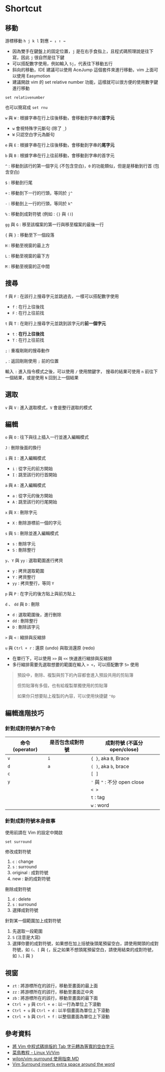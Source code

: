 # Shortcut

## 移動

游標移動 `h j k l` 對應 `← ↓ ↑ →`

- 因為雙手在鍵盤上的固定位置，`j` 是在右手食指上，且程式碼照理說是往下寫，因此 `j` 很自然是往下鍵
- 可以搭配數字使用，例如輸入 `5j`，代表往下移動五行
- 斜向的移動，IDE 建議可以使用 AceJump 這個套件來進行移動，vim 上面可以使用 Easymotion
- 建議開啟 vim 的 set relative number 功能，這樣就可以很方便的使用數字鍵進行移動

```text
set relativenumber
```

也可以簡寫成 `set rnu`

`w` 與 `W` : 根據字串在行上往後移動，會移動到字串的**首字元**

- `w` 會視特殊字元斷句 (除了 `_`)
- `W` 只認空白字元為斷句

`e` 與 `E` : 根據字串在行上往後移動，會移動到字串的**尾字元**

`b` 與 `B` : 根據字串在行上往前移動，會移動到字串的首字元

`^` : 移動到該行的第一個字元 (不包含空白)，`0` 的功能類似，但是是移動到行首 (包含空白)

`$` : 移動到行尾

`+` : 移動到下一行的行頭，等同於 `j^`

`-` : 移動到上一行的行頭，等同於 `k^`

`%` : 移動到成對符號 (例如 : `{}` 與 `()`)

`gg` 與 `G` : 移至該檔案的第一行與移至檔案的最後一行

`{` 與 `}` : 移動至下一個段落

`H` : 移動至視窗的最上方

`L` : 移動至視窗的最下方

`M` : 移動至視窗的正中間

## 搜尋

`f` 與 `F` : 在該行上搜尋字元並跳過去，一樣可以搭配數字使用

- `f` : 在行上往後找
- `F` : 在行上往前找

`t` 與 `T` : 在剛行上搜尋字元並跳到該字元的**前一個字元**

- `t` : **在行上往後找**
- `T` : 在行上往前找

`;` : 重複剛剛的搜尋動作

`,` : 返回剛剛使用 `;` 前的位置

輸入 `:` 進入指令模式之後，可以使用 `/` 使用關鍵字，
搜尋的結果可使用 `n` 前往下一個結果，或是使用 `N` 回到上一個結果

## 選取

`v` 與 `V` : 進入選取模式，`V` 會是整行選取的模式

## 編輯

`o` 與 `O` : 往下與往上插入一行並進入編輯模式

`J` : 刪除後面的換行

`i` 與 `I` : 進入編輯模式

- `i` : 從字元的前方開始
- `I` : 跳至該行的行首開始

`a` 與 `A` : 進入編輯模式

- `a` : 從字元的後方開始
- `A` : 跳至該行的行尾開始

`x` 與 `X` : 刪除字元

- `X` : 刪除游標前一個的字元

`s` 與 `S` : 刪除並進入編輯模式

- `s` : 刪除字元
- `S` : 刪除整行

`y`、`Y` 與 `yy` : 選取範圍進行拷貝

- `y` : 拷貝選取範圍
- `Y` : 拷貝整行
- `yy` : 拷貝整行，等同 `Y`

`p` 與 `P` : 在字元的後方貼上與前方貼上

`d` 、 `dd` 與 `D` : 刪除

- `d` : 選取範圍後，進行刪除
- `dd` : 刪除整行
- `D` : 刪除該字元

`>` 與 `<` : 縮排與反縮排

`u` 與 `Ctrl + r` : 還原 (undo) 與取消還原 (redo)

- 在單行下，可以使用 `>>` 與 `<<` 快速進行縮排與反縮排
- 多行縮排需要先選取想要的範圍在輸入 `> <`，可以搭配數字 `5>` 使用

> 預設中，刪除、複製與剪下的內容都會進入預設共用的剪貼簿
>
> 但剪貼簿有多個，也有給複製單獨使用的剪貼簿
>
> 如果你只想要貼上複製的內容，可以使用快捷鍵 `"0p`

## 編輯進階技巧

### 針對成對符號內下命令

| 命令 (operator) | 是否包含成對符號 | 成對符號 (不區分 open/close) |
| --------------- | ---------------- | ---------------------------- |
| `v`             | `i`              | `{ }`, aka `B`, Brace        |
| `d`             | `a`              | `( )`, aka `b`, brace        |
| `c`             |                  | `[ ]`                        |
| `y`             |                  | `'` 與 `"` : 不分 open close |
|                 |                  | `< >`                        |
|                 |                  | `t` : tag                    |
|                 |                  | `w` : word                   |

### 針對成對符號本身做事

使用前請在 Vim 的設定中開啟

```text
set surround
```

修改成對符號

1. `c` : change
2. `s` : surround
3. original : 成對符號
4. new : 新的成對符號

刪除成對符號

1. `d` : delete
2. `s` : surround
3. 選擇成對符號

針對某一個範圍加上成對符號

1. 先選取一段範圍
2. `S` (注意是大寫)
3. 選擇你要的成對符號，如果想在加上括號後頭尾預留空白，請使用開頭的成對符號，如 `(`、`[` 與 `{`，反之如果不想頭尾預留空白，請使用結束的成對符號，如 `)`、`]` 與 `}`

## 視窗

- `zt` : 將游標所在的該行，移動至畫面的最上面
- `zz` : 將游標所在的該行，移動至畫面正中央
- `zb` : 將游標所在的該行，移動至畫面的最下面
- `Ctrl + y` 與 `Ctrl + e` : 以一行為單位上下滾動
- `Ctrl + u` 與 `Ctrl + d` : 以半個畫面為單位上下滾動
- `Ctrl + b` 與 `Ctrl + f` : 以整個畫面為單位上下滾動

## 參考資料

- [將 Vim 中程式碼排版的 Tab 字元轉為等寬的空白字元](https://blog.gtwang.org/linux/vim-convert-tab-to-space-character/)
- [菜鳥教程 - Linux Vi/Vim](https://www.runoob.com/linux/linux-vim.html)
- [wilon/vim-surround 使用指南.MD](https://gist.github.com/wilon/ac1fc66f4a79e7b0c161c80877c75c94)
- [Vim Surround inserts extra space around the word](https://stackoverflow.com/questions/9164405/vim-surround-inserts-extra-space-around-the-word)

